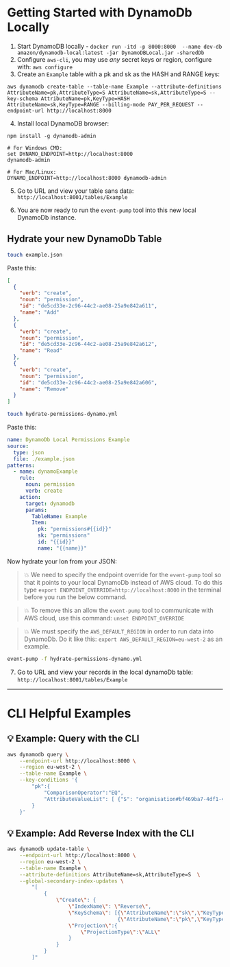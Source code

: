 # Getting Started with DynamoDb Locally

1. Start DynamoDB locally - `docker run -itd -p 8000:8000  --name dev-db amazon/dynamodb-local:latest -jar DynamoDBLocal.jar -sharedDb`
2. Configure `aws-cli`, you may use _any_ secret keys or region, configure with: `aws configure`
3. Create an `Example` table with a pk and sk as the HASH and RANGE keys:

```
aws dynamodb create-table --table-name Example --attribute-definitions AttributeName=pk,AttributeType=S AttributeName=sk,AttributeType=S --key-schema AttributeName=pk,KeyType=HASH AttributeName=sk,KeyType=RANGE --billing-mode PAY_PER_REQUEST --endpoint-url http://localhost:8000
```

4. Install local DynamoDB browser:
```
npm install -g dynamodb-admin

# For Windows CMD:
set DYNAMO_ENDPOINT=http://localhost:8000
dynamodb-admin

# For Mac/Linux:
DYNAMO_ENDPOINT=http://localhost:8000 dynamodb-admin
```

5. Go to URL and view your table sans data: `http://localhost:8001/tables/Example`

6. You are now ready to run the `event-pump` tool into this new local DynamoDb instance.

## Hydrate your new DynamoDb Table

```sh
touch example.json
```
Paste this:

```json
[
  {
    "verb": "create",
    "noun": "permission",
    "id": "de5cd33e-2c96-44c2-ae08-25a9e842a611",
    "name": "Add"
  },
  {
    "verb": "create",
    "noun": "permission",
    "id": "de5cd33e-2c96-44c2-ae08-25a9e842a612",
    "name": "Read"
  },
  {
    "verb": "create",
    "noun": "permission",
    "id": "de5cd33e-2c96-44c2-ae08-25a9e842a606",
    "name": "Remove"
  }
]
```

```sh
touch hydrate-permissions-dynamo.yml
```

Paste this:
```yml
name: DynamoDb Local Permissions Example
source:
  type: json
  file: ./example.json
patterns:
  - name: dynamoExample
    rule:
      noun: permission
      verb: create
    action:
      target: dynamodb
      params:
        TableName: Example
        Item:
          pk: "permissions#{{id}}"
          sk: "permissions"
          id: "{{id}}"
          name: "{{name}}"
```

Now hydrate your Ion from your JSON:

> 💥 We need to specify the endpoint override for the `event-pump` tool so that it points to your local DynamoDb instead of AWS cloud. To do this type `export ENDPOINT_OVERRIDE=http://localhost:8000` in the terminal before you run the below command.

> 💥 To remove this an allow the `event-pump` tool to communicate with AWS cloud, use this command: `unset ENDPOINT_OVERRIDE`

> 💥 We must specify the `AWS_DEFAULT_REGION` in order to run data into DynamoDb. Do it like this: `export AWS_DEFAULT_REGION=eu-west-2` as an example.

```sh
event-pump -f hydrate-permissions-dynamo.yml
```

7. Go to URL and view your records in the local dynamoDb table: `http://localhost:8001/tables/Example`

---

# CLI Helpful Examples

## 💡 Example: Query with the CLI

```sh
aws dynamodb query \
    --endpoint-url http://localhost:8000 \
    --region eu-west-2 \
    --table-name Example \
    --key-conditions '{
        "pk":{
            "ComparisonOperator":"EQ",
            "AttributeValueList": [ {"S": "organisation#bf469ba7-4df1-4ba7-9af4-3c1f66322bba"} ]
        }
    }'
```

## 💡 Example: Add Reverse Index with the CLI

```sh
aws dynamodb update-table \
	--endpoint-url http://localhost:8000 \
    --region eu-west-2 \
    --table-name Example \
	--attribute-definitions AttributeName=sk,AttributeType=S  \
    --global-secondary-index-updates \
        "[
            {
                \"Create\": {
                    \"IndexName\": \"Reverse\",
                    \"KeySchema\": [{\"AttributeName\":\"sk\",\"KeyType\":\"HASH\"},
                                    {\"AttributeName\":\"pk\",\"KeyType\":\"RANGE\"}],
                    \"Projection\":{
                        \"ProjectionType\":\"ALL\"
                    }
                }
            }
        ]"
```